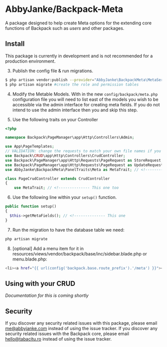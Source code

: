 # AbbyJanke/Backpack-Meta

A package designed to help create Meta options for the extending core functions of Backpack such as _users_ and other packages.

## Install

This package is currently in development and is not recommended for a production environment.

3. Publish the config file & run migrations.
```bash
$ php artisan vendor:publish --provider="AbbyJanke\BackpackMeta\MetaServiceProvider" #publish config files and migrations
$ php artisan migrate #create the role and permission tables
```

4. Modify the Metable Models. With in the new `config/backpack/meta.php` configuration file you will need to list east of the models you wish to be accessible via the admin interface for creating meta fields. If you do not intend to use the admin interface then you and skip this step.

5. Use the following traits on your Controller
```php
<?php

namespace Backpack\PageManager\app\Http\Controllers\Admin;

use App\PageTemplates;
// VALIDATION: change the requests to match your own file names if you need form validation
use Backpack\CRUD\app\Http\Controllers\CrudController;
use Backpack\PageManager\app\Http\Requests\PageRequest as StoreRequest;
use Backpack\PageManager\app\Http\Requests\PageRequest as UpdateRequest;
use AbbyJanke\BackpackMeta\PanelTraits\Meta as MetaTrait; // <!-------------- This One

class PageCrudController extends CrudController
{
    use MetaTrait; // <!-------------- This one too
```

6. Use the following line within your `setup()` function.
```php
public function setup()
{
  $this->getMetaFields(); // <!-------------- This one
}
```

7. Run the migration to have the database table we need:
```bash
php artisan migrate
```

8. [optional] Add a menu item for it in resources/views/vendor/backpack/base/inc/sidebar.blade.php or menu.blade.php:
```bash
<li><a href="{{ url(config('backpack.base.route_prefix').'/meta') }}"><i class="fa fa-plus-square"></i> <span>Meta Options</span></a></li>
```

## Using with your CRUD

*Documentation for this is coming shortly*

## Security

If you discover any security related issues with this package, please email me@abbyjanke.com instead of using the issue tracker.
If you discover any security related issues with the Backpack core, please email hello@tabacitu.ro instead of using the issue tracker.
